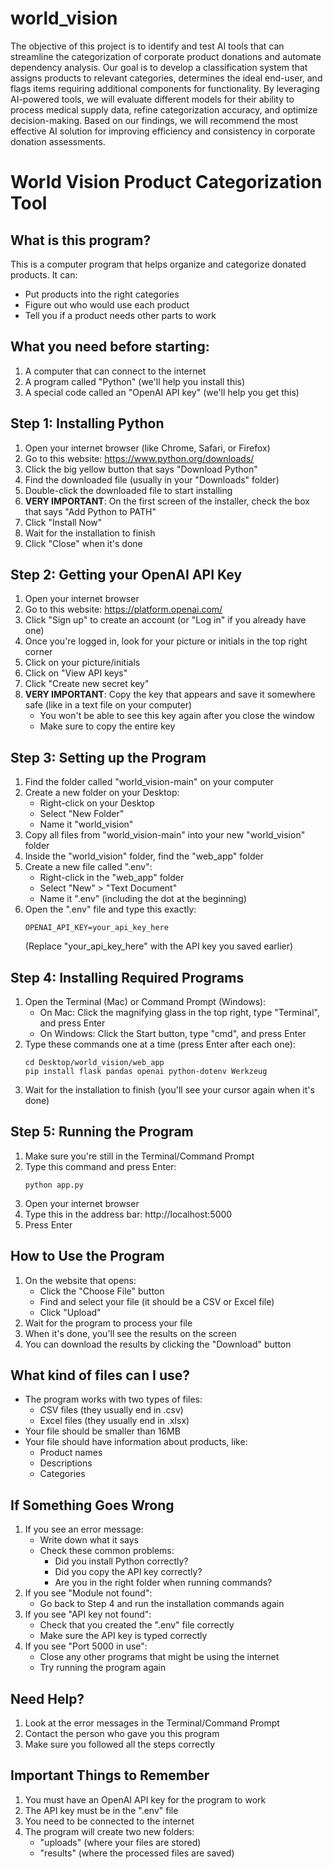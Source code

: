 # world_vision
The objective of this project is to identify and test AI tools that can streamline the categorization of corporate product donations and automate dependency analysis. Our goal is to develop a classification system that assigns products to relevant categories, determines the ideal end-user, and flags items requiring additional components for functionality. By leveraging AI-powered tools, we will evaluate different models for their ability to process medical supply data, refine categorization accuracy, and optimize decision-making. Based on our findings, we will recommend the most effective AI solution for improving efficiency and consistency in corporate donation assessments.

# World Vision Product Categorization Tool

## What is this program?
This is a computer program that helps organize and categorize donated products. It can:
- Put products into the right categories
- Figure out who would use each product
- Tell you if a product needs other parts to work

## What you need before starting:
1. A computer that can connect to the internet
2. A program called "Python" (we'll help you install this)
3. A special code called an "OpenAI API key" (we'll help you get this)

## Step 1: Installing Python
1. Open your internet browser (like Chrome, Safari, or Firefox)
2. Go to this website: https://www.python.org/downloads/
3. Click the big yellow button that says "Download Python"
4. Find the downloaded file (usually in your "Downloads" folder)
5. Double-click the downloaded file to start installing
6. **VERY IMPORTANT**: On the first screen of the installer, check the box that says "Add Python to PATH"
7. Click "Install Now"
8. Wait for the installation to finish
9. Click "Close" when it's done

## Step 2: Getting your OpenAI API Key
1. Open your internet browser
2. Go to this website: https://platform.openai.com/
3. Click "Sign up" to create an account (or "Log in" if you already have one)
4. Once you're logged in, look for your picture or initials in the top right corner
5. Click on your picture/initials
6. Click on "View API keys"
7. Click "Create new secret key"
8. **VERY IMPORTANT**: Copy the key that appears and save it somewhere safe (like in a text file on your computer)
   - You won't be able to see this key again after you close the window
   - Make sure to copy the entire key

## Step 3: Setting up the Program
1. Find the folder called "world_vision-main" on your computer
2. Create a new folder on your Desktop:
   - Right-click on your Desktop
   - Select "New Folder"
   - Name it "world_vision"
3. Copy all files from "world_vision-main" into your new "world_vision" folder
4. Inside the "world_vision" folder, find the "web_app" folder
5. Create a new file called ".env":
   - Right-click in the "web_app" folder
   - Select "New" > "Text Document"
   - Name it ".env" (including the dot at the beginning)
6. Open the ".env" file and type this exactly:
   ```
   OPENAI_API_KEY=your_api_key_here
   ```
   (Replace "your_api_key_here" with the API key you saved earlier)

## Step 4: Installing Required Programs
1. Open the Terminal (Mac) or Command Prompt (Windows):
   - On Mac: Click the magnifying glass in the top right, type "Terminal", and press Enter
   - On Windows: Click the Start button, type "cmd", and press Enter
2. Type these commands one at a time (press Enter after each one):
   ```
   cd Desktop/world_vision/web_app
   pip install flask pandas openai python-dotenv Werkzeug
   ```
3. Wait for the installation to finish (you'll see your cursor again when it's done)

## Step 5: Running the Program
1. Make sure you're still in the Terminal/Command Prompt
2. Type this command and press Enter:
   ```
   python app.py
   ```
3. Open your internet browser
4. Type this in the address bar: http://localhost:5000
5. Press Enter

## How to Use the Program
1. On the website that opens:
   - Click the "Choose File" button
   - Find and select your file (it should be a CSV or Excel file)
   - Click "Upload"
2. Wait for the program to process your file
3. When it's done, you'll see the results on the screen
4. You can download the results by clicking the "Download" button

## What kind of files can I use?
- The program works with two types of files:
  - CSV files (they usually end in .csv)
  - Excel files (they usually end in .xlsx)
- Your file should be smaller than 16MB
- Your file should have information about products, like:
  - Product names
  - Descriptions
  - Categories

## If Something Goes Wrong
1. If you see an error message:
   - Write down what it says
   - Check these common problems:
     - Did you install Python correctly?
     - Did you copy the API key correctly?
     - Are you in the right folder when running commands?
2. If you see "Module not found":
   - Go back to Step 4 and run the installation commands again
3. If you see "API key not found":
   - Check that you created the ".env" file correctly
   - Make sure the API key is typed correctly
4. If you see "Port 5000 in use":
   - Close any other programs that might be using the internet
   - Try running the program again

## Need Help?
1. Look at the error messages in the Terminal/Command Prompt
2. Contact the person who gave you this program
3. Make sure you followed all the steps correctly

## Important Things to Remember
1. You must have an OpenAI API key for the program to work
2. The API key must be in the ".env" file
3. You need to be connected to the internet
4. The program will create two new folders:
   - "uploads" (where your files are stored)
   - "results" (where the processed files are saved)

